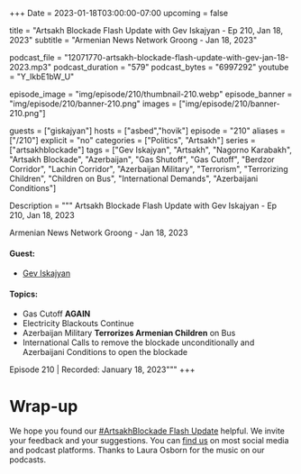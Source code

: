 +++
Date = 2023-01-18T03:00:00-07:00
upcoming = false

title = "Artsakh Blockade Flash Update with Gev Iskajyan - Ep 210, Jan 18, 2023"
subtitle = "Armenian News Network Groong - Jan 18, 2023"

podcast_file = "12071770-artsakh-blockade-flash-update-with-gev-jan-18-2023.mp3"
podcast_duration = "579"
podcast_bytes = "6997292"
youtube = "Y_IkbE1bW_U"

episode_image = "img/episode/210/thumbnail-210.webp"
episode_banner = "img/episode/210/banner-210.png"
images = ["img/episode/210/banner-210.png"]

guests = ["giskajyan"]
hosts = ["asbed","hovik"]
episode = "210"
aliases = ["/210"]
explicit = "no"
categories = ["Politics", "Artsakh"]
series = ["artsakhblockade"]
tags = ["Gev Iskajyan", "Artsakh", "Nagorno Karabakh", "Artsakh Blockade", "Azerbaijan", "Gas Shutoff", "Gas Cutoff", "Berdzor Corridor", "Lachin Corridor", "Azerbaijan Military", "Terrorism", "Terrorizing Children", "Children on Bus", "International Demands", "Azerbaijani Conditions"]

Description = """
Artsakh Blockade Flash Update with Gev Iskajyan - Ep 210, Jan 18, 2023

Armenian News Network Groong - Jan 18, 2023

#### Guest: 
* [Gev Iskajyan](/guest/giskajyan)

#### Topics:
* Gas Cutoff __AGAIN__
* Electricity Blackouts Continue
* Azerbaijan Military __Terrorizes Armenian Children__ on Bus
* International Calls to remove the blockade unconditionally and Azerbaijani Conditions to open the blockade

Episode 210 | Recorded: January 18, 2023"""
+++


# Wrap-up

We hope you found our [#ArtsakhBlockade Flash Update](https://podcasts.groong.org/) helpful. We invite your feedback and your suggestions. You can [find us](https://linktr.ee/groong) on most social media and podcast platforms. Thanks to Laura Osborn for the music on our podcasts.
